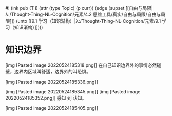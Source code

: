 #! (ink pub (T i) (attr (type Topic) (p curr)) (edge (supset [[自由与局限|λ:/Thought-Thing-NL-Cognition/元素/4.2 思维工具/真实/自由与局限/自由与局限]]) (unto [[9.1 学习（知识渐构）|λ:/Thought-Thing-NL-Cognition/元素/9.1 学习（知识渐构）]])))

# 知识边界

[img [Pasted image 20220524185318.png]]
在自己知识边界外的事情必然碰壁，边界内区域叫舒适，边界外的叫恐惧。

[img [Pasted image 20220524185336.png]]

[img [Pasted image 20220524185345.png]]
[img [Pasted image 20220524185352.png]]
感知 到 认知。

[img [Pasted image 20220524185405.png]]